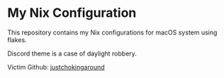 # My Nix Configuration

This repository contains my Nix configurations for macOS system using flakes.

Discord theme is a case of daylight robbery.

Victim Github: [justchokingaround](https://github.com/justchokingaround)
